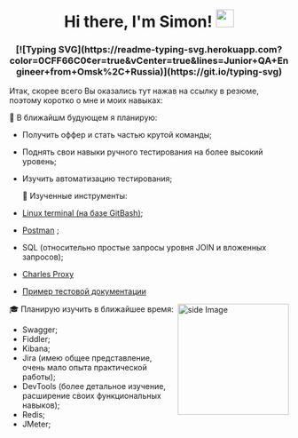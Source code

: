 <h1 align="center">Hi there, I'm Simon! 
<img src="https://github.com/blackcater/blackcater/raw/main/images/Hi.gif" height="32"/></h1>


<h3 align="center">[![Typing SVG](https://readme-typing-svg.herokuapp.com?color=0CFF66C0&center=true&vCenter=true&lines=Junior+QA+Engineer+from+Omsk%2C+Russia)](https://git.io/typing-svg)</h3>

Итак, скорее всего Вы оказались тут нажав на ссылку в резюме, поэтому коротко о мне и моих навыках: 

 🎯 В ближайшм будующем я планирую:
 
- Получить оффер и стать частью крутой команды;
- Поднять свои навыки ручного тестирования на более высокий уровень;
- Изучить автоматизацию тестирования;
	
  🔨 Изученные инструменты:
  
- <a href=https://github.com/Snick-P/GitBash/>Linux terminal (на базе GitBash)</a>;
- <a href=https://github.com/Snick-P/Postman/>Postman</a>  ;
- SQL (относительно простые запросы уровня JOIN и вложенных запросов);
- <a href=https://github.com/Snick-P/Charles-Proxy/>Charles Proxy</a>
- <a href=https://github.com/Snick-P/Documents/>Пример тестовой документации</a>

🎓 Планирую изучить в ближайшее время:
<img src="https://github.com/sciencepal/sciencepal/blob/master/assets/life_balance.gif" alt="side Image" align="right" width="200" height="auto" />
- Swagger;
- Fiddler;
- Kibana;
- Jira (имею общее представление, очень мало опыта практической работы);
- DevTools (более детальное изучение, расширение своих функциональных навыков);
- Redis;
- JMeter;



